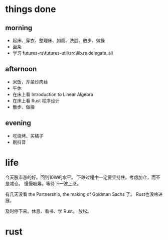 # things done
## morning
* 起床、穿衣、整理床、如厕、洗脸、散步、做操
* 面条
* 学习 futures-rs\futures-util\src\lib.rs delegate_all
## afternoon
* 米饭，芹菜炒肉丝
* 午休
* 在床上看 Introduction to Linear Algebra
* 在床上看 Rust 程序设计
* 散步、做操
## evening
* 吃烧烤、买橘子
* 刷抖音

# life
今天股市涨的好。回到10W的水平。
下跌过程中一定要坚持住。考虑加仓，而不是减仓。
慢慢吸筹。等待下一波上涨。

有几天没看 the Partnership, the making of Goldman Sachs 了。
Rust也没啥进展。

及时停下来。休息、看书、学 Rust。
放松。

# rust
